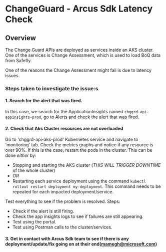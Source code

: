 # ChangeGuard - Arcus Sdk Latency Check

## Overview

The Change Guard APIs are deployed as services inside an AKS cluster.
One of the services is Change Assessment, which is used to load BoQ data from Safefly.

One of the reasons the Change Assessment might fail is due to latency issues.

### Steps taken to investigate the issue:s

#### 1. Search for the alert that was fired.
In this case, we search for the ApplicationInsights named `chggrd-api-appinsights-prod`, go to Alerts and check the alert that was fired.

#### 2. Check that Aks Cluster resources are not overloaded
Go to 'chggrd-api-aks-prod' Kubernetes service and navigate to 'monitoring' tab.
Check the metrics graphs and notice if any resource is over 90%.
If this is the case, restart the pods in the cluster.
This can be done *either* by:
- Stopping and starting the AKS cluster (*THIS WILL TRIGGER DOWNTIME* of the whole cluster)
- *OR*
- Restarting each service deployment using the command `kubectl rollout restart deployment my-deployment`. This command needs to be repeated for each impacted deployment/service.

Test everything to see if the problem is resolved.
Steps:
- Check if the alert is still firing.
- Check the app insights logs to see if failures are still appearing.
- Test using the portal.
- Test using Postman calls to the cluster/services.

#### 3. Get in contact with Arcus Sdk team to see if there is any deployment/update/fix going on at their end(mamegh@microsoft.com)